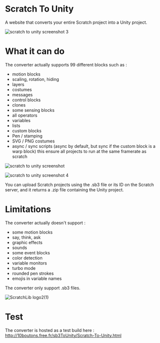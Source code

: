 # Scratch To Unity
 A website that converts your entire Scratch project into a Unity project.

![scratch to unity screenshot 3](https://github.com/Lythox-Supreme/Scratch-To-Unity/assets/139252857/18465ee6-5a37-4511-8208-22656ef86a0a)


# What it can do
The converter actually supports 99 different blocks such as :
 - motion blocks
 - scaling, rotation, hiding
 - layers
 - costumes
 - messages
 - control blocks
 - clones
 - some sensing blocks
 - all operators
 - variables
 - lists
 - custom blocks
 - Pen / stamping
 - SVG / PNG costumes
 - async / sync scripts (async by default, but sync if the custom block is a warp block) this ensure all projects to run at the same framerate as scratch

 ![scratch to unity screenshot](https://github.com/Lythox-Supreme/Scratch-To-Unity/assets/139252857/8f366f35-7bdc-42f0-8269-fda69ec39e68)

 ![scratch to unity screenshot 4](https://github.com/Lythox-Supreme/Scratch-To-Unity/assets/139252857/c67d1823-5e9c-4d85-9415-a86d1aa79712)


You can upload Scratch projects using the .sb3 file or its ID on the Scratch server, and it returns a .zip file containing the Unity project.

# Limitations

The converter actually doesn't support : 
 - some motion blocks
 - say, think, ask
 - graphic effects
 - sounds
 - some event blocks
 - color detection
 - variable monitors
 - turbo mode
 - rounded pen strokes
 - emojis in variable names

The converter only support .sb3 files.

![ScratchLib logo2(1)](https://github.com/Lythox-Supreme/Scratch-To-Unity/assets/139252857/33da60b3-48bc-44bb-926a-cb2bac74cc62)

# Test

The converter is hosted as a test build here : http://10boutons.free.fr/sb3ToUnity/Scratch-To-Unity.html
